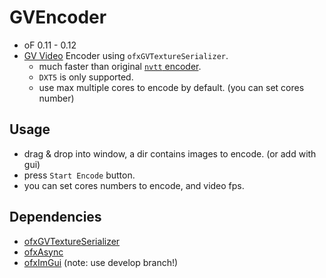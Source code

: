 # GVEncoder

- oF 0.11 - 0.12
- [GV Video](https://github.com/Ushio/ofxExtremeGpuVideo) Encoder using `ofxGVTextureSerializer`.
  - much faster than original [`nvtt` encoder](https://github.com/Ushio/ofxExtremeGpuVideo/tree/master/nvtt-encoder).
  - `DXT5` is only supported.
  - use max multiple cores to encode by default. (you can set cores number)

## Usage

- drag & drop into window, a dir contains images to encode. (or add with gui)
- press `Start Encode` button.
- you can set cores numbers to encode, and video fps.

## Dependencies

- [ofxGVTextureSerializer](https://github.com/funatsufumiya/ofxGVTextureSerializer)
- [ofxAsync](https://github.com/funatsufumiya/ofxAsync)
- [ofxImGui](https://github.com/jvcleave/ofxImGui) (note: use develop branch!)
